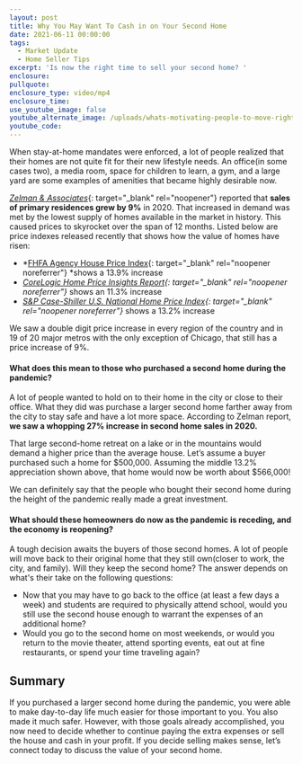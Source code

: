 ```yaml
---
layout: post
title: Why You May Want To Cash in on Your Second Home
date: 2021-06-11 00:00:00
tags:
  - Market Update
  - Home Seller Tips
excerpt: 'Is now the right time to sell your second home? '
enclosure:
pullquote:
enclosure_type: video/mp4
enclosure_time:
use_youtube_image: false
youtube_alternate_image: /uploads/whats-motivating-people-to-move-right-now-3.png
youtube_code:
---
```

When stay-at-home mandates were enforced, a lot of people realized that their homes are not quite fit for their new lifestyle needs. An office(in some cases two), a media room, space for children to learn, a gym, and a large yard are some examples of amenities that became highly desirable now.

[*Zelman & Associates*](https://www.zelmanassociates.com/research/reports/2021/05/real-estate-broker-survey-continued-price-surge-re){: target="_blank" rel="noopener"}&nbsp;reported that **sales of primary residences grew by 9%** in 2020. That increased in demand was met by the lowest supply of homes available in the market in history. This caused prices to skyrocket over the span of 12 months. Listed below are price indexes released recently that shows how the value of homes have risen:

* *[FHFA Agency House Price Index](https://www.fhfa.gov/Media/PublicAffairs/Pages/US-House-Prices-Rise-12pt6-Percent-over-the-Last-Year-Up-3pt5-Percent-in-the-First-Quarter.aspx){: target="_blank" rel="noopener noreferrer"}&nbsp;*shows a 13.9% increase
* *[CoreLogic Home Price Insights Report](https://www.corelogic.com/insights-download/home-price-index.aspx){: target="_blank" rel="noopener noreferrer"}*&nbsp;shows an 11.3% increase
* *[S&P Case-Shiller U.S. National Home Price Index](https://www.spglobal.com/spdji/en/documents/indexnews/announcements/20210525-1381359/1381359_cshomeprice-release-0525.pdf){: target="_blank" rel="noopener noreferrer"}*&nbsp;shows a 13.2% increase

We saw a double digit price increase in every region of the country and in 19 of 20 major metros with the only exception of Chicago, that still has a price increase of 9%.

#### **What does this mean to those who purchased a second home during the pandemic?**

A lot of people wanted to hold on to their home in the city or close to their office. What they did was purchase a larger second home farther away from the city to stay safe and have a lot more space. According to Zelman report, **we saw a whopping 27% increase in second home sales in 2020.**

That large second-home retreat on a lake or in the mountains would demand a higher price than the average house. Let’s assume a buyer purchased such a home for $500,000. Assuming the middle 13.2% appreciation shown above, that home would now be worth about $566,000\!

We can definitely say that the people who bought their second home during the height of the pandemic really made a great investment.

#### **What should these homeowners do now as the pandemic is receding, and the economy is reopening?**

A tough decision awaits the buyers of those second homes. A lot of people will move back to their original home that they still own(closer to work, the city, and family). Will they keep the second home? The answer depends on what's their take on the following questions:

* Now that you may have to go back to the office (at least a few days a week) and students are required to physically attend school, would you still use the second house enough to warrant the expenses of an additional home?
* Would you go to the second home on most weekends, or would you return to the movie theater, attend sporting events, eat out at fine restaurants, or spend your time traveling again?

## **Summary**

If you purchased a larger second home during the pandemic, you were able to make day-to-day life much easier for those important to you. You also made it much safer. However, with those goals already accomplished, you now need to decide whether to continue paying the extra expenses or sell the house and cash in your profit. If you decide selling makes sense, let’s connect today to discuss the value of your second home.
